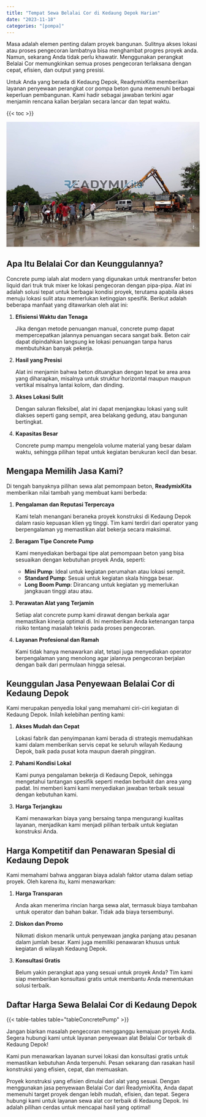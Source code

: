 ```yaml
---
title: "Tempat Sewa Belalai Cor di Kedaung Depok Harian"
date: "2023-11-18"
categories: "[pompa]"
---
```


Masa adalah elemen penting dalam proyek bangunan. Sulitnya akses lokasi atau proses pengecoran lambatnya bisa menghambat progres proyek anda. Namun, sekarang Anda tidak perlu khawatir. Menggunakan perangkat Belalai Cor memungkinkan semua proses pengecoran terlaksana dengan cepat, efisien, dan output yang presisi.

Untuk Anda yang berada di Kedaung Depok, ReadymixKita memberikan layanan penyewaan perangkat cor pompa beton guna memenuhi berbagai keperluan pembangunan. Kami hadir sebagai jawaban terkini agar menjamin rencana kalian berjalan secara lancar dan tepat waktu.

{{< toc >}}

![Tempat Sewa Belalai Cor di Kedaung Depok Harian](/images/pompa/sewa-pompa-07.jpg)

## Apa Itu Belalai Cor dan Keunggulannya?

Concrete pump ialah alat modern yang digunakan untuk mentransfer beton liquid dari truk truk mixer ke lokasi pengecoran dengan pipa-pipa. Alat ini adalah solusi tepat untuk berbagai kondisi proyek, terutama apabila akses menuju lokasi sulit atau memerlukan ketinggian spesifik. Berikut adalah beberapa manfaat yang ditawarkan oleh alat ini:

1. **Efisiensi Waktu dan Tenaga**

   Jika dengan metode penuangan manual, concrete pump dapat mempercepatkan jalannya penuangan secara sangat baik. Beton cair dapat dipindahkan langsung ke lokasi penuangan tanpa harus membutuhkan banyak pekerja.

2. **Hasil yang Presisi**

   Alat ini menjamin bahwa beton dituangkan dengan tepat ke area area yang diharapkan, misalnya untuk struktur horizontal maupun maupun vertikal misalnya lantai kolom, dan dinding.

3. **Akses Lokasi Sulit**

   Dengan saluran fleksibel, alat ini dapat menjangkau lokasi yang sulit diakses seperti gang sempit, area belakang gedung, atau bangunan bertingkat.

4. **Kapasitas Besar**

   Concrete pump mampu mengelola volume material yang besar dalam waktu, sehingga pilihan tepat untuk kegiatan berukuran kecil dan besar.

## Mengapa Memilih Jasa Kami?

Di tengah banyaknya pilihan sewa alat pemompaan beton, **ReadymixKita** memberikan nilai tambah yang membuat kami berbeda:

1. **Pengalaman dan Reputasi Terpercaya**

   Kami telah menangani beraneka proyek konstruksi di Kedaung Depok dalam rasio kepuasan klien yg tinggi. Tim kami terdiri dari operator yang berpengalaman yg memastikan alat bekerja secara maksimal.

2. **Beragam Tipe Concrete Pump**

   Kami menyediakan berbagai tipe alat pemompaan beton yang bisa sesuaikan dengan kebutuhan proyek Anda, seperti:
   - **Mini Pump**: Ideal untuk kegiatan perumahan atau lokasi sempit.
   - **Standard Pump**: Sesuai untuk kegiatan skala hingga besar.
   - **Long Boom Pump**: Dirancang untuk kegiatan yg memerlukan jangkauan tinggi atau atau.

3. **Perawatan Alat yang Terjamin**

   Setiap alat concrete pump kami dirawat dengan berkala agar memastikan kinerja optimal di. Ini memberikan Anda ketenangan tanpa risiko tentang masalah teknis pada proses pengecoran.

4. **Layanan Profesional dan Ramah**

   Kami tidak hanya menawarkan alat, tetapi juga menyediakan operator berpengalaman yang menolong agar jalannya pengecoran berjalan dengan baik dari permulaan hingga selesai.

## Keunggulan Jasa Penyewaan Belalai Cor di Kedaung Depok

Kami merupakan penyedia lokal yang memahami ciri-ciri kegiatan di Kedaung Depok. Inilah kelebihan penting kami:

1. **Akses Mudah dan Cepat**

   Lokasi fabrik dan penyimpanan kami berada di strategis memudahkan kami dalam memberikan servis cepat ke seluruh wilayah Kedaung Depok, baik pada pusat kota maupun daerah pinggiran.

2. **Pahami Kondisi Lokal**

   Kami punya pengalaman bekerja di Kedaung Depok, sehingga mengetahui tantangan spesifik seperti medan berbukit dan area yang padat. Ini memberi kami kami menyediakan jawaban terbaik sesuai dengan kebutuhan kami.

3. **Harga Terjangkau**

   Kami menawarkan biaya yang bersaing tanpa mengurangi kualitas layanan, menjadikan kami menjadi pilihan terbaik untuk kegiatan konstruksi Anda.

## Harga Kompetitif dan Penawaran Spesial di Kedaung Depok

Kami memahami bahwa anggaran biaya adalah faktor utama dalam setiap proyek. Oleh karena itu, kami menawarkan:

1. **Harga Transparan**

   Anda akan menerima rincian harga sewa alat, termasuk biaya tambahan untuk operator dan bahan bakar. Tidak ada biaya tersembunyi.

2. **Diskon dan Promo**

   Nikmati diskon menarik untuk penyewaan jangka panjang atau pesanan dalam jumlah besar. Kami juga memiliki penawaran khusus untuk kegiatan di wilayah Kedaung Depok.

3. **Konsultasi Gratis**

   Belum yakin perangkat apa yang sesuai untuk proyek Anda? Tim kami siap memberikan konsultasi gratis untuk membantu Anda menentukan solusi terbaik.

## Daftar Harga Sewa Belalai Cor di Kedaung Depok

{{< table-tables table="tableConcretePump" >}}

Jangan biarkan masalah pengecoran mengganggu kemajuan proyek Anda. Segera hubungi kami untuk layanan penyewaan alat Belalai Cor terbaik di Kedaung Depok!

Kami pun menawarkan layanan survei lokasi dan konsultasi gratis untuk memastikan kebutuhan Anda terpenuhi. Pesan sekarang dan rasakan hasil konstruksi yang efisien, cepat, dan memuaskan.

Proyek konstruksi yang efisien dimulai dari alat yang sesuai. Dengan menggunakan jasa penyewaan Belalai Cor dari ReadymixKita, Anda dapat memenuhi target proyek dengan lebih mudah, efisien, dan tepat. Segera hubungi kami untuk layanan sewa alat cor terbaik di Kedaung Depok. Ini adalah pilihan cerdas untuk mencapai hasil yang optimal!
